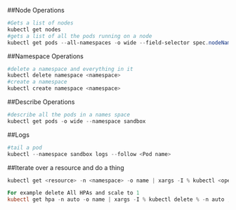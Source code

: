 ##Node Operations
```powershell
#Gets a list of nodes
kubectl get nodes
#gets a list of all the pods running on a node
kubectl get pods --all-namespaces -o wide --field-selector spec.nodeName=<node name>
```


##Namespace Operations
```powershell
#delete a namespace and everything in it
kubectl delete namespace <namespace>
#create a namespace
kubectl create namespace <namespace>
```

##Describe Operations
```powershell
#describe all the pods in a names space
kubectl get pods -o wide --namespace sandbox
```

##Logs
```powershell
#tail a pod
kubectl --namespace sandbox logs --follow <Pod name>
```

##Iterate over a resource and do a thing
```powershell 
kubectl get <resource> -n <namespace> -o name | xargs -I % kubectl <operation> -n <namespace>

For example delete All HPAs and scale to 1
kubectl get hpa -n auto -o name | xargs -I % kubectl delete % -n auto ; kubectl get deploy -n auto -o name | xargs -I % kubectl autoscale % --min=1 --max=1 -n auto
```
